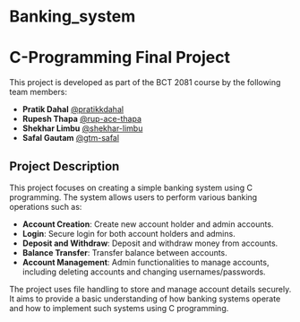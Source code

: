 # Banking_system
# C-Programming Final Project

This project is developed as part of the BCT 2081 course by the following team members:

- **Pratik Dahal** [@pratikkdahal](https://github.com/pratikkdahal)
- **Rupesh Thapa** [@rup-ace-thapa](https://github.com/rup-ace-thapa)
- **Shekhar Limbu** [@shekhar-limbu](https://github.com/shekhar-limbu)
- **Safal Gautam** [@gtm-safal](https://github.com/gtm-safal)

## Project Description
This project focuses on creating a simple banking system using C programming. The system allows users to perform various banking operations such as:

- **Account Creation**: Create new account holder and admin accounts.
- **Login**: Secure login for both account holders and admins.
- **Deposit and Withdraw**: Deposit and withdraw money from accounts.
- **Balance Transfer**: Transfer balance between accounts.
- **Account Management**: Admin functionalities to manage accounts, including deleting accounts and changing usernames/passwords.

The project uses file handling to store and manage account details securely. It aims to provide a basic understanding of how banking systems operate and how to implement such systems using C programming.
